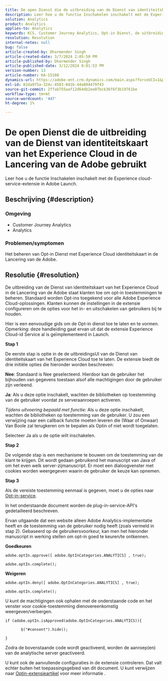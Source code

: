 ```yaml
---
title: De open Dienst die de uitbreiding van de Dienst van identiteitskaart van het Experience Cloud in de Lancering van de Adobe gebruikt
description: Leer hoe u de functie Inschakelen inschakelt met de Experience cloud-service-extensie in Adobe Launch.
solution: Analytics
product: Analytics
applies-to: Analytics
keywords: KCS, Customer Journey Analytics, Opt-in Dienst, de uitbreiding van de Dienst van identiteitskaart van het Experience Cloud, de Lancering van de Adobe, Adobe Analytics
resolution: Resolution
internal-notes: null
bug: false
article-created-by: Dharmender Singh
article-created-date: 3/7/2024 2:05:50 PM
article-published-by: Dharmender Singh
article-published-date: 3/12/2024 8:01:53 PM
version-number: 13
article-number: KA-15108
dynamics-url: https://adobe-ent.crm.dynamics.com/main.aspx?forceUCI=1&pagetype=entityrecord&etn=knowledgearticle&id=9324ddc9-8bdc-ee11-904d-6045bd006d92
exl-id: 82da975a-324c-4583-841b-44a804479f43
source-git-commit: 2ffab755aaf12d64db2ee07bcb36f6f3b19761be
workflow-type: tm+mt
source-wordcount: '447'
ht-degree: 1%

---
```


# De open Dienst die de uitbreiding van de Dienst van identiteitskaart van het Experience Cloud in de Lancering van de Adobe gebruikt


Leer hoe u de functie Inschakelen inschakelt met de Experience cloud-service-extensie in Adobe Launch.

## Beschrijving {#description}


### Omgeving

- Customer Journey Analytics
- Analytics




### Problemen/symptomen

Het beheren van Opt-in Dienst met Experience Cloud identiteitskaart in de Lancering van de Adobe.


## Resolutie {#resolution}


De uitbreiding van de Dienst van identiteitskaart van het Experience Cloud in de Lancering van de Adobe staat klanten toe om opt-in toestemmingen te beheren. Standaard worden Opt-ins toegekend voor alle Adobe Experience Cloud-oplossingen. Klanten kunnen de instellingen in de extensie configureren om de opties voor het in- en uitschakelen van gebruikers bij te houden.

Hier is een eenvoudige gids om de Opt-in dienst toe te laten en te vormen.
<br>Opmerking: deze handleiding gaat ervan uit dat de extensie Experience Cloud-id Service al is geïmplementeerd in Launch.<br>


<b>Stap 1</b>

De eerste stap is optie in de de uitbreidingsUI van de Dienst van identiteitskaart van het Experience Cloud toe te laten. De extensie biedt de drie initiële opties die hieronder worden beschreven:

<b>Nee</b>: Standaard is Nee geselecteerd. Hierdoor kan de gebruiker het bijhouden van gegevens toestaan alsof alle machtigingen door de gebruiker zijn verleend.

<b>Ja</b>: Als u deze optie inschakelt, wachten de bibliotheken op toestemming van de gebruiker voordat ze serveraanroepen activeren.

*Tijdens uitvoering bepaald met functie:* Als u deze optie inschakelt, wachten de bibliotheken op toestemming van de gebruiker. U zou een verwijzing naar een callback functie moeten leveren die (Waar of Onwaar) Van Boole zal terugkeren om te bepalen als Optin of niet wordt toegelaten.

Selecteer Ja als u de optie wilt inschakelen.



<b>Stap 2</b>

De volgende stap is een mechanisme te bouwen om de toestemming van de klant te krijgen. Dit wordt gedaan gebruikend het manuscript van Java of om het even welk server-zijmanuscript. Er moet een dialoogvenster met cookies worden weergegeven waarin de gebruiker de keuze kan opnemen.



<b>Stap 3</b>

Als de vereiste toestemming eenmaal is gegeven, moet u de opties naar [Opt-in-service](https://experienceleague.adobe.com/docs/id-service/using/implementation/opt-in-service/launch.html).

In het onderstaande document worden de plug-in-service-API&#39;s gedetailleerd beschreven.

Ervan uitgaande dat een website alleen Adobe Analytics-implementatie heeft en de toestemming van de gebruiker nodig heeft (zoals vermeld in stap 2). Gebaseerd op de gebruikersvoorkeur, kan men het hieronder manuscript in werking stellen om opt-in goed te keuren/te ontkennen.

<b>Goedkeuren</b>


```
adobe.optIn.approve([ adobe.OptInCategories.ANALYTICS] , true);

adobe.optIn.complete();
```




<b>Weigeren</b>


```
adobe.optIn.deny([ adobe.OptInCategories.ANALYTICS] , true);

adobe.optIn.complete();
```




U kunt de machtigingen ook ophalen met de onderstaande code en het venster voor cookie-toestemming dienovereenkomstig weergeven/verbergen.


```
if (adobe.optIn.isApproved(adobe.OptInCategories.ANALYTICS)){

       $("#consent").hide();

}
```




Zodra de bovenstaande code wordt geactiveerd, worden de aanroep(en) van de analytische server geactiveerd.

U kunt ook de aanvullende configuraties in de extensie controleren. Dat valt echter buiten het toepassingsgebied van dit document. U kunt verwijzen naar [Optin-extensieartikel](https://experienceleague.adobe.com/docs/id-service/using/implementation/opt-in-service/launch.html) voor meer informatie .
